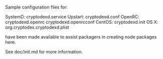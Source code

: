 Sample configuration files for:

SystemD: cryptodexd.service
Upstart: cryptodexd.conf
OpenRC:  cryptodexd.openrc
         cryptodexd.openrcconf
CentOS:  cryptodexd.init
OS X:    org.cryptodex.cryptodexd.plist

have been made available to assist packagers in creating node packages here.

See doc/init.md for more information.
